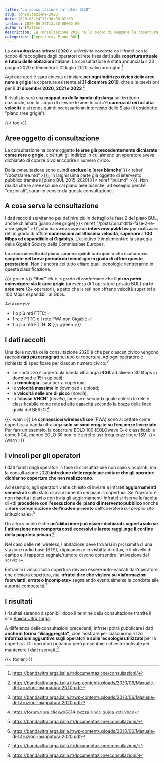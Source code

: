 ```yaml
---
title: "La consultazione Infratel 2020"
slug: consultazione-2020
date: 2020-06-24T13:30:00+02:00
lastmod: 2020-06-24T13:30:00+02:00
authors: [Matteo]
description: La consultazione 2020 ha lo scopo di mappare la copertura a banda ultralarga del Paese, per rilevare le aree in cui c'è carenza di reti ad alta velocità.
categories: [Copertura, Piano BUL]
---
```


La **consultazione Infratel 2020** è un'attività condotta da Infratel con lo scopo di raccogliere dagli operatori di rete fissa dati sulla **copertura attuale e futura delle abitazioni** italiane. La consultazione è stata annunciata il 23 giugno 2020 e terminerà il 31 luglio 2020, salvo proroghe.[^cons]

[^cons]: https://bandaultralarga.italia.it/documentazione/consultazioni/

Agli operatori è stato chiesto di inviare **per ogni indirizzo civico delle aree nere e grigie** la copertura esistente al **31 dicembre 2019**, oltre alle previsioni per il **31 dicembre 2020, 2021 e 2022**.[^manuale]

[^manuale]: https://bandaultralarga.italia.it/wp-content/uploads/2020/06/Manuale-di-Istruzioni-mappatura-2020.pdf

Il risultato sarà una **mappatura della banda ultralarga** sul territorio nazionale, con lo scopo di rilevare le aree in cui c'è **carenza di reti ad alta velocità** e si rende quindi necessario un intervento dello Stato (il cosiddetto "piano aree grigie").

{{< toc >}}

## Aree oggetto di consultazione

La consultazione ha come oggetto **le aree già precedentemente dichiarate come nere o grigie**, cioè tutti gli indirizzi in cui almeno un operatore aveva dichiarato di coprire o voler coprire il numero civico.

Dalla consultazione sono quindi **escluse le** [**aree bianche**]({{< relref "/posts/aree.md" >}}), in larghissima parte già oggetto di intervento pubblico tramite il [piano BUL 2015-2020]({{< relref "bul.md" >}}). Non risulta che le aree escluse dal piano aree bianche, ad esempio perché "opzionali", saranno censite da questa consultazione.

## A cosa serve la consultazione

I dati raccolti serviranno per definire più in dettaglio la fase 2 del piano BUL, anche chiamata [piano aree grigie]({{< relref "/posts/bul.md#la-fase-2-le-aree-grigie" >}}), che ha come scopo un **intervento pubblico** per realizzare reti in grado di offrire **connessioni ad altissima velocità**, **superiore a 100 Mbps ed espandibile al Gigabit/s**. L'obiettivo è implementare la strategia della Gigabit Society della Commissione Europea.

Le aree coinvolte dal piano saranno quindi tutte quelle che risulteranno **scoperte nel breve periodo da tecnologie in grado di offrire queste prestazioni**. Non è ancora del tutto chiaro quali tecnologie rientreranno in questa classificazione.

{{< green >}}
FibraClick è in grado di confermare che **il piano potrà coinvolgere sia le aree grigie** (presenza di 1 operatore privato BUL) **sia le aree nere** (2+ operatori), a patto che le reti non offrano velocità superiori a 100 Mbps espandibili al Gbps.

Ad esempio:

- 1 o più reti FTTC: ✅
- 1 rete FTTC e 1 rete FWA non Gigabit: ✅
- 1 o più reti FTTH: ❌
{{< /green >}}

## I dati raccolti

Una delle novità della consultazione 2020 è che per ciascun civico vengono raccolti **dati più dettagliati** sul tipo di copertura. Ad ogni operatore è richiesto di specificare per ciascun numero civico:[^manuale]

- se l'indirizzo è coperto da banda ultralarga (**NGA** ad almeno 30 Mbps in download e 15 in upload);
- la **tecnologia** usata per la copertura;
- le **velocità massime** in download e upload;
- le **velocità nelle ore di picco** (*novità*);
- la "**classe VHCN**" (*novità*), cioè se e secondo quale criterio la rete è classificabile come rete ad alta capacità secondo la bozza delle linee guida del BEREC.[^vhcn]

[^vhcn]: https://forum.fibra.click/d/5314-bozza-linee-guida-reti-vhcn

{{< warn >}}
Le **connessioni wireless fisse** (FWA) sono accettate come copertura a banda ultralarga **solo se sono erogate su frequenze licenziate**. Per fare un esempio, la copertura EOLO 100 (EOLOwave G) è classificabile come NGA, mentre EOLO 30 non lo è perché usa frequenze libere ISM.
{{< /warn >}}

## I vincoli per gli operatori

I dati forniti dagli operatori in fase di consultazione non sono vincolanti, ma la consultazione 2020 **introduce delle regole per evitare che gli operatori dichiarino copertura che non realizzerano**.

Ad esempio, agli operatori viene chiesto di inviare a Infratel **aggiornamenti semestrali** sullo stato di avanzamento dei piani di copertura. Se l'operatore non rispetta i piani o non invia gli aggiornamenti, Infratel si riserva la facoltà di «di **procedere con l'esecuzione del piano di intervento pubblico** nonché a **dare comunicazione dell'inadempimento** dell'operatore sul proprio sito istituzionale».[^cons]

Un altro vincolo è che **un'abitazione può essere dichiarata coperta solo se l'attivazione non comporta costi eccessivi e la rete raggiunge il confine della proprietà privata**.[^manuale]

Nel caso delle reti wireless, l'abitazione deve trovarsi in prossimità di una stazione radio base (BTS), «tipicamente in visbilità diretta», e il «livello di campo e il rapporto segnale/rumore devono consentire l'attivazione del servizio».

Entrambi i vincoli sulla copertura devono essere auto-valutati dall'operatore che dichiara copertura, ma **Infratel dice che vigilerà su «informazioni fuorvianti, errate o incomplete»** segnalando eventualmente le condotte alle autorità competenti.[^cons]

## I risultati

I risultati saranno disponibili dopo il termine della consultazione tramite il sito [Banda Ultra Larga](https://bandaultralarga.italia.it).

A differenza delle consultazioni precedenti, Infratel potrà pubblicare i dati **anche in forma "disaggregata"**, cioè mostrare per ciascun indirizzo **informazioni aggiuntive sugli operatori e sulle tecnologie utilizzate** per la copertura. Gli operatori potranno però presentare richieste motivate per mantenere i dati riservati.[^cons]

{{< footer >}}

